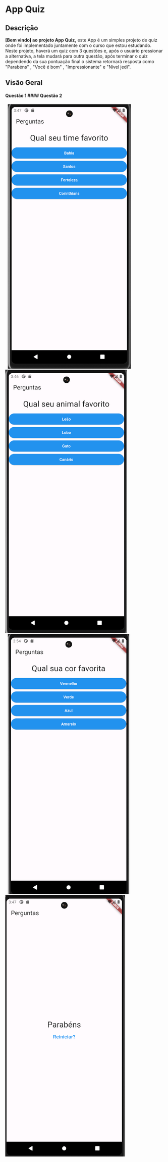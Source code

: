 # App Quiz

## Descrição

**[Bem vindo] ao projeto App Quiz,** este App é um simples projeto de quiz onde foi implementado juntamente com o curso que estou estudando. Neste projeto, haverá um quiz com 3 questões e, após o usuário pressionar a alternativa, a tela mudará para outra questão, após terminar o quiz dependendo da sua pontuação final o sistema retornará resposta como "Parabéns" , "Você é bom" , "Impressionante" e "Nivel jedi".

## Visão Geral

#### Questão 1                                                           #### Questão 2
&nbsp; ![img questao1](Screenshots/questao3.png)  &nbsp; &nbsp; ![img questao2](Screenshots/questao2.png) <br>
&nbsp; ![img questao3](Screenshots/questao1.png) &nbsp; &nbsp;  ![img questao3](Screenshots/questao4.png) 

